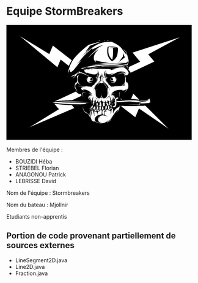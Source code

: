 # Equipe StormBreakers

![Drapeau de l'équipe](flag.png?raw=true)

Membres de l'équipe :

- BOUZIDI Héba
- STRIEBEL Florian
- ANAGONOU Patrick
- LEBRISSE David

Nom de l'équipe : Stormbreakers

Nom du bateau : Mjollnir

Etudiants non-apprentis

## Portion de code provenant partiellement de sources externes

- LineSegment2D.java
- Line2D.java
- Fraction.java
